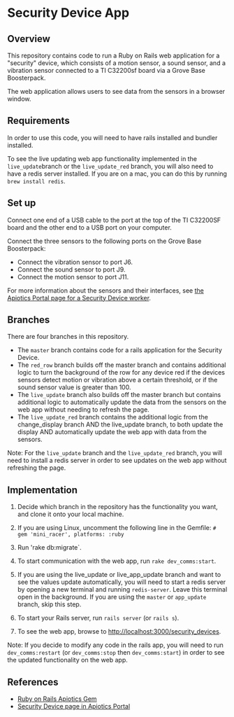 # Security Device App

## Overview

This repository contains code to run a Ruby on Rails web application for a "security" device, which consists of a motion sensor, a sound sensor, and a vibration sensor connected to a TI C32200sf board via a Grove Base Boosterpack.

The web application allows users to see data from the sensors in a browser window.

## Requirements

In order to use this code, you will need to have rails installed and bundler installed.

To see the live updating web app functionality implemented in the `live_update`branch or the `live_update_red` branch, you will also need to have a redis server installed. If you are on a mac, you can do this by running `brew install redis`.

## Set up

Connect one end of a USB cable to the port at the top of the TI C32200SF board and the other end to a USB port on your computer.

Connect the three sensors to the following ports on the Grove Base Boosterpack:* Connect the vibration sensor to port J6.* Connect the sound sensor to port J9.
* Connect the motion sensor to port J11.  


For more information about the sensors and their interfaces, see [the Apiotics Portal page for a Security Device worker](https://portal.apiotics.com/workers/108).

## Branches

There are four branches in this repository.

* The `master` branch contains code for a rails application for the Security Device.
* The `red_row` branch builds off the master branch and contains additional logic to turn the background of the row for any device red if the devices sensors detect motion or vibration above a certain threshold, or if the sound sensor value is greater than 100.
* The `live_update` branch also builds off the master branch but contains additional logic to automatically update the data from the sensors on the web app without needing to refresh the page.
* The `live_update_red` branch contains the additional logic from the change_display branch AND the live_update branch, to both update the display AND automatically update the web app with data from the sensors.

Note: For the `live_update` branch and the `live_update_red` branch, you will need to install a redis server in order to see updates on the web app without refreshing the page.


## Implementation

1. Decide which branch in the repository has the functionality you want, and clone it onto your local machine.

2. If you are using Linux, uncomment the following line in the Gemfile:
`# gem 'mini_racer', platforms: :ruby`

3. Run 'rake db:migrate`.

4. To start communication with the web app, run `rake dev_comms:start`.

5. If you are using the live_update or live_app_update branch and want to see the values update automatically, you will need to start a redis server by opening a new terminal and running `redis-server`.  Leave this terminal open in the background.  If you are using the `master` or `app_update` branch, skip this step.

6. To start your Rails server, run `rails server` (or `rails s`).

7. To see the web app, browse to <http://localhost:3000/security_devices>.

Note: 
If you decide to modify any code in the rails app, you will need to run `dev_comms:restart` (or `dev_comms:stop` then `dev_comms:start`) in order to see the updated functionality on the web app. 

## References
* [Ruby on Rails Apiotics Gem](https://portal.apiotics.com/docs/4)
* [Security Device page in Apiotics Portal](https://portal.apiotics.com/workers/108)